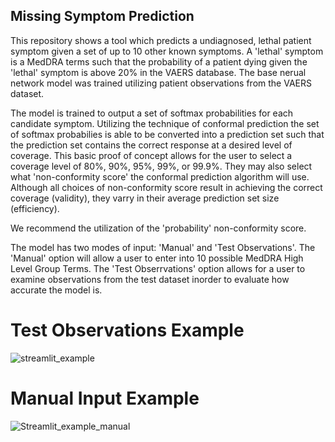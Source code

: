 
## Missing Symptom Prediction

This repository shows a tool which predicts a undiagnosed, lethal patient symptom given a set of up to 10 other known symptoms. 
A 'lethal' symptom is a MedDRA terms such that the probability of a patient dying given the 'lethal' symptom is above 20% in the VAERS database.
The base nerual network model was trained utilizing patient observations from the VAERS dataset.

The model is trained to output a set of softmax probabilities for each candidate symptom. Utilizing the technique of conformal prediction the set of softmax probabilies
is able to be converted into a prediction set such that the prediction set contains the correct response at a desired level of coverage. This basic proof of concept
allows for the user to select a coverage level of 80%, 90%, 95%, 99%, or 99.9%. They may also select what 'non-conformity score' the conformal prediction algorithm will use.
Although all choices of non-conformity score result in achieving the correct coverage (validity), they varry in their average prediction set size (efficiency).

We recommend the utilization of the 'probability' non-conformity score.

The model has two modes of input: 'Manual' and 'Test Observations'. The 'Manual' option will allow a user to enter into 10 possible MedDRA High Level Group Terms.
The 'Test Obserrvations' option allows for a user to examine observations from the test dataset inorder to evaluate how accurate the model is.



# Test Observations Example
![streamlit_example](https://github.com/user-attachments/assets/4ba13244-6bf9-43f7-b01b-82378577f908)



# Manual Input Example
![Streamlit_example_manual](https://github.com/user-attachments/assets/fe2fb341-c30b-4728-b829-9d45c4180858)
